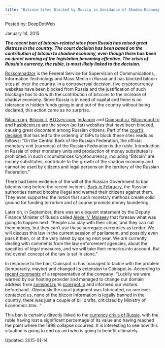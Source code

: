```yaml
---
title: "Bitcoin Sites Blocked by Russia in Avoidance of Shadow Economy Rise"
---
```


Posted by: DeepDotWeb 

<span>January 14, 2015</span>



<p><strong><em>The recent ban of bitcoin-related sites from Russia has raised great distress in the country. The court decision has been based on the contribution of bitcoin to shadow economy, even though there has been no direct warning of the legislation becoming effective. The crisis of Russia’s currency, the ruble, is most likely linked to the decision. </em></strong></p>
<p><a href="http://eng.rkn.gov.ru/">Roskomnadzor</a> is the Federal Service for Supervision of Communications, Information Technology and Mass Media in Russia and has blocked bitcoin sites all over the country. In a controversial decision, five cryptocurrency websites have been blocked from Russia and the justification of such blockage has to do with the contribution of bitcoins to the increase of shadow economy. Since Russia is in need of capital and there is no tolerance in hidden funds going in and out of the country without being declared, this action came as no surprise.</p>
<p><a href="https://bitcoin.org/en/">Bitcoin.org</a>, <a href="https://en.bitcoin.it/wiki/Main_Page">Bitcoin.it</a>, <a href="http://btcsec.com/">BTCsec.com</a>, <a href="https://indacoin.com/">Indacoin</a> and <a href="http://coinspot.io/">Coinspot.ru</a>, <a href="http://bitcoinconf.ru/en">Bitcoinconf.ru</a> and <a href="http://hasbitcoin.ru/">hasbitcoin.ru</a> are the seven (so far) websites that have been blocked, causing great discontent among Russian citizens. Part of the <a href="http://tjournal.ru/paper/bitcoin-org-rkn">court’s decision</a> that has led to the ordering of ISPs to block these sites reads as follows: &#8220;On the Central Bank of the Russian Federation, the official monetary unit (currency) of the Russian Federation is the ruble. Introduction in Russia of other monetary units and production of money substitutes is prohibited. In such circumstances Cryptocurrency, including &#8220;Bitcoin&#8221; are money substitutes, contribute to the growth of the shadow economy and cannot be used by citizens and legal persons on the territory of the Russian Federation.”</p>
<p>There had been evidence of the will of the Russian Government to ban bitcoins long before the recent incident. <a href="http://www.reuters.com/article/2014/02/09/us-russia-bitcoin-idUSBREA1806620140209?feedType=RSS&amp;feedName=technologyNews">Back in February</a>, the Russian authorities named bitcoins illegal and warned their citizens against them. They even supported the notion that such monetary methods create solid ground for funding terrorism and of course promote money laundering.</p>
<p>Later on, in September, there was an eloquent statement by the Deputy Finance Minister of Russia called <a href="https://www.euronext.com/en/content/alexei-v-moiseev-deputy-finance-minister-russian-federation">Alexei V. Moiseev</a> that foresaw what was going to happen next: “People can play with their chips, and they can call them money, but they can’t use these surrogate currencies as tender. We will discuss this law in the current session of parliament, and possibly even pass it then, or at the very latest by spring next year. We are currently dealing with comments from the law enforcement agencies, about the specifics of legal measures, and we will take their remarks into account. But the overall concept of the law is set in stone.”</p>
<p>In response to the ban, Coinspot.ru has managed to tackle with the problem (temporarily, maybe) and changed its extension to Coinspot.io. According to <a href="https://www.cryptocoinsnews.com/russia-blocked-several-bitcoin-sites-preperation-russian-bitcoin-ban/">recent comments</a> of a representative of the company: “Luckily we were warned by our hosting provider and managed to change our domain address from <a href="http://coinspot.ru/">coinspot.ru</a> to <a href="http://coinspot.io/">coinspot.io</a> and informed our visitors beforehand…Obviously the court judgment was fabricated, no one ever contacted us, none of the bitcoin information is legally banned in the country, there was just a couple of bill drafts, criticized by Ministry of Economics btw&#8230;”</p>
<p>This ban is certainly directly linked to the <a href="http://www.forbes.com/sites/steveforbes/2014/12/16/why-russia-is-wrecking-the-ruble/">currency crisis of Russia</a>, with the ruble having lost a significant percentage of its value and having reached the point where the 1998 collapse occurred. It is interesting to see how this situation is going to end up and who is going to benefit ultimately.</p>

Updated: 2015-01-14

    
